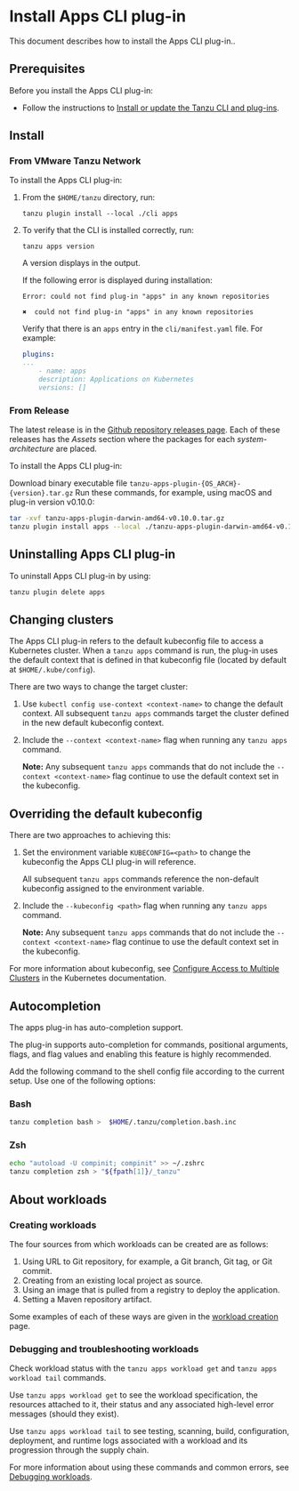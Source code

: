 # <a id='install'></a>Install Apps CLI plug-in

This document describes how to install the Apps CLI plug-in..

## <a id='prereqs'></a>Prerequisites

Before you install the Apps CLI plug-in:

- Follow the instructions to [Install or update the Tanzu CLI and plug-ins](../../install-tanzu-cli.hbs.md#cli-and-plugin).

## <a id='install'></a>Install

### <a id='from-tap-net'></a>From VMware Tanzu Network

To install the Apps CLI plug-in:

1. From the `$HOME/tanzu` directory, run:

    ```console
    tanzu plugin install --local ./cli apps
    ```

2. To verify that the CLI is installed correctly, run:

    ```console
    tanzu apps version
    ```

    A version displays in the output.

    If the following error is displayed during installation:

    ```console
    Error: could not find plug-in "apps" in any known repositories

    ✖  could not find plug-in "apps" in any known repositories
    ```

    Verify that there is an `apps` entry in the `cli/manifest.yaml` file. For example:

    ```yaml
    plugins:
    ...
        - name: apps
        description: Applications on Kubernetes
        versions: []
    ```

### <a id='from-release'></a>From Release

The latest release is in the [Github repository releases page](https://github.com/vmware-tanzu/apps-cli-plugin/releases/). Each of these releases has the *Assets* section where the packages for each *system-architecture* are placed.

To install the Apps CLI plug-in:

Download binary executable file `tanzu-apps-plugin-{OS_ARCH}-{version}.tar.gz`
Run these commands, for example, using macOS and plug-in version v0.10.0:

```bash
tar -xvf tanzu-apps-plugin-darwin-amd64-v0.10.0.tar.gz
tanzu plugin install apps --local ./tanzu-apps-plugin-darwin-amd64-v0.10.0 --version v0.10.0
```

## <a id='uninstall'></a>Uninstalling Apps CLI plug-in

To uninstall Apps CLI plug-in by using:

```bash
tanzu plugin delete apps
```

## <a id='changing-clusters'></a>Changing clusters

The Apps CLI plug-in refers to the default kubeconfig file to access a Kubernetes cluster.
When a `tanzu apps` command is run, the plug-in uses the default context that is defined in that kubeconfig file (located by default at `$HOME/.kube/config`).

There are two ways to change the target cluster:

1. Use `kubectl config use-context <context-name>` to change the default context. All subsequent `tanzu apps` commands target the cluster defined in the new default kubeconfig context.

2. Include the `--context <context-name>` flag when running any `tanzu apps` command.

   **Note:** Any subsequent `tanzu apps` commands that do not include the `--context <context-name>` flag continue to use the default context set in the kubeconfig.

## <a id='override-kubeconfig'></a>Overriding the default kubeconfig

There are two approaches to achieving this:

1. Set the environment variable `KUBECONFIG=<path>` to change the kubeconfig the Apps CLI plug-in will reference.

   All subsequent `tanzu apps` commands reference the non-default kubeconfig assigned to the environment variable.

2. Include the  `--kubeconfig <path>` flag when running any `tanzu apps` command.

   **Note:** Any subsequent `tanzu apps` commands that do not include the `--context <context-name>` flag
   continue to use the default context set in the kubeconfig.

For more information about kubeconfig, see [Configure Access to Multiple Clusters](https://kubernetes.io/docs/tasks/access-application-cluster/configure-access-multiple-clusters/) in the Kubernetes documentation.

## <a id='autocompletion'></a>Autocompletion

The apps plug-in has auto-completion support.

The plug-in supports auto-completion for commands, positional arguments, flags, and flag values and enabling this feature is highly recommended.

Add the following command to the shell config file according to the current setup. Use one of the following options:

### <a id='bash'></a>Bash

```bash
tanzu completion bash >  $HOME/.tanzu/completion.bash.inc
```

### <a id='zsh'></a>Zsh

```bash
echo "autoload -U compinit; compinit" >> ~/.zshrc
tanzu completion zsh > "${fpath[1]}/_tanzu"
```

## <a id='about-workloads'></a> About workloads

### <a id='creating-workloads'></a>Creating workloads

The four sources from which workloads can be created are as follows:

1. Using URL to Git repository, for example, a Git branch, Git tag, or Git commit.
2. Creating from an existing local project as source.
3. Using an image that is pulled from a registry to deploy the application.
4. Setting a Maven repository artifact.

Some examples of each of these ways are given in the [workload creation](create-workload.hbs.md) page.

### <a id='debugging-workloads'></a>Debugging and troubleshooting workloads

Check workload status with the `tanzu apps workload get` and `tanzu apps workload tail` commands.

Use `tanzu apps workload get` to see the workload specification, the resources attached to it, their status and any associated high-level error messages (should they exist).

Use `tanzu apps workload tail` to see testing, scanning, build, configuration, deployment, and runtime logs associated with a workload and its progression through the supply chain.

For more information about using these commands and common errors, see [Debugging workloads](debug-workload.hbs.md).
